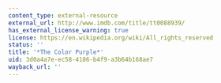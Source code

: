 ```yaml
---
content_type: external-resource
external_url: http://www.imdb.com/title/tt0088939/
has_external_license_warning: true
license: https://en.wikipedia.org/wiki/All_rights_reserved
status: ''
title: '*The Color Purple*'
uid: 3d0a4a7e-ec58-4186-b4f9-a3b64b168ae7
wayback_url: ''
---
```

